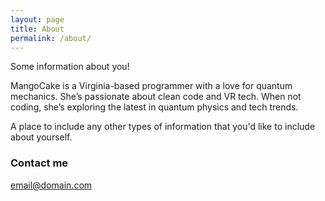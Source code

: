 ```yaml
---
layout: page
title: About
permalink: /about/
---
```


Some information about you!

MangoCake is a Virginia-based programmer with a love for quantum mechanics. She’s passionate about clean code and VR tech. When not coding, she’s exploring the latest in quantum physics and tech trends.

A place to include any other types of information that you'd like to include about yourself.

### Contact me

[email@domain.com](mailto:email@domain.com)
